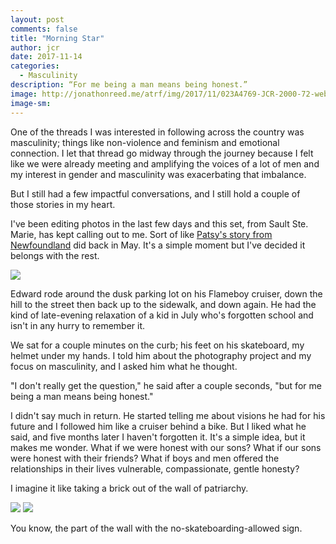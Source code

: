 ```yaml
---
layout: post
comments: false
title: "Morning Star"
author: jcr
date: 2017-11-14
categories:
  - Masculinity
description: “For me being a man means being honest.”
image: http://jonathonreed.me/atrf/img/2017/11/023A4769-JCR-2000-72-web.jpg
image-sm:
---
```


One of the threads I was interested in following across the country was masculinity; things like non-violence and feminism and emotional connection. I let that thread go midway through the journey because I felt like we were already meeting and amplifying the voices of a lot of men and my interest in gender and masculinity was exacerbating that imbalance.

But I still had a few impactful conversations, and I still hold a couple of those stories in my heart.

I've been editing photos in the last few days and this set, from Sault Ste. Marie, has kept calling out to me. Sort of like <a href="http://jonathonreed.me/atrf/2017/05/28/patsy-daughter/">Patsy's story from Newfoundland</a> did back in May. It's a simple moment but I've decided it belongs with the rest.

<img src="http://jonathonreed.me/atrf/img/2017/11/023A4769-JCR-2000-72-web.jpg">

Edward rode around the dusk parking lot on his Flameboy cruiser, down the hill to the street then back up to the sidewalk, and down again. He had the kind of late-evening relaxation of a kid in July who's forgotten school and isn't in any hurry to remember it.

We sat for a couple minutes on the curb; his feet on his skateboard, my helmet under my hands. I told him about the photography project and my focus on masculinity, and I asked him what he thought.

"I don't really get the question," he said after a couple seconds, "but for me being a man means being honest."

I didn't say much in return. He started telling me about visions he had for his future and I followed him like a cruiser behind a bike. But I liked what he said, and five months later I haven't forgotten it. It's a simple idea, but it makes me wonder. What if we were honest with our sons? What if our sons were honest with their friends? What if boys and men offered the relationships in their lives vulnerable, compassionate, gentle honesty?

I imagine it like taking a brick out of the wall of patriarchy.

<img src="http://jonathonreed.me/atrf/img/2017/11/023A4767-JCR-2000-72-web.jpg">

<img src="http://jonathonreed.me/atrf/img/2017/11/023A4770-JCR-2000-72-web.jpg">

You know, the part of the wall with the no-skateboarding-allowed sign.